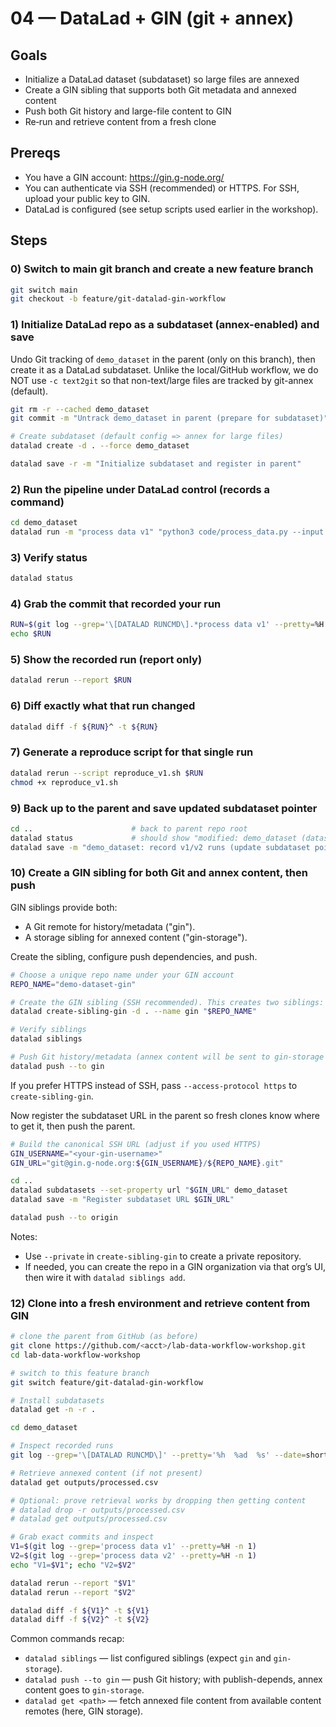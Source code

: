 # 04 — DataLad + GIN (git + annex)

## Goals
- Initialize a DataLad dataset (subdataset) so large files are annexed
- Create a GIN sibling that supports both Git metadata and annexed content
- Push both Git history and large-file content to GIN
- Re‑run and retrieve content from a fresh clone

## Prereqs
- You have a GIN account: https://gin.g-node.org/
- You can authenticate via SSH (recommended) or HTTPS. For SSH, upload your public key to GIN.
- DataLad is configured (see setup scripts used earlier in the workshop).

## Steps

### 0) Switch to main git branch and create a new feature branch

```bash
git switch main
git checkout -b feature/git-datalad-gin-workflow
```

### 1) Initialize DataLad repo as a subdataset (annex-enabled) and save

Undo Git tracking of `demo_dataset` in the parent (only on this branch), then create it as a DataLad subdataset. Unlike the local/GitHub workflow, we do NOT use `-c text2git` so that non-text/large files are tracked by git-annex (default).

```bash
git rm -r --cached demo_dataset
git commit -m "Untrack demo_dataset in parent (prepare for subdataset)"

# Create subdataset (default config => annex for large files)
datalad create -d . --force demo_dataset

datalad save -r -m "Initialize subdataset and register in parent"
```

### 2) Run the pipeline under DataLad control (records a command)

```bash
cd demo_dataset
datalad run -m "process data v1" "python3 code/process_data.py --input data/input.csv --out outputs/processed.csv"
```

### 3) Verify status

```bash
datalad status
```

### 4) Grab the commit that recorded your run

```bash
RUN=$(git log --grep='\[DATALAD RUNCMD\].*process data v1' --pretty=%H -n 1)
echo $RUN
```

### 5) Show the recorded run (report only)

```bash
datalad rerun --report $RUN
```

### 6) Diff exactly what that run changed

```bash
datalad diff -f ${RUN}^ -t ${RUN}
```

### 7) Generate a reproduce script for that single run

```bash
datalad rerun --script reproduce_v1.sh $RUN
chmod +x reproduce_v1.sh
```

### 9) Back up to the parent and save updated subdataset pointer

```bash
cd ..                      # back to parent repo root
datalad status             # should show "modified: demo_dataset (dataset)"
datalad save -m "demo_dataset: record v1/v2 runs (update subdataset pointer)"
```

### 10) Create a GIN sibling for both Git and annex content, then push

GIN siblings provide both:
- A Git remote for history/metadata ("gin").
- A storage sibling for annexed content ("gin-storage").

Create the sibling, configure push dependencies, and push.

```bash
# Choose a unique repo name under your GIN account
REPO_NAME="demo-dataset-gin"

# Create the GIN sibling (SSH recommended). This creates two siblings: `gin` and `gin-storage`.
datalad create-sibling-gin -d . --name gin "$REPO_NAME"

# Verify siblings
datalad siblings

# Push Git history/metadata (annex content will be sent to gin-storage via publish-depends)
datalad push --to gin
```

If you prefer HTTPS instead of SSH, pass `--access-protocol https` to `create-sibling-gin`.

Now register the subdataset URL in the parent so fresh clones know where to get it, then push the parent.

```bash
# Build the canonical SSH URL (adjust if you used HTTPS)
GIN_USERNAME="<your-gin-username>"
GIN_URL="git@gin.g-node.org:${GIN_USERNAME}/${REPO_NAME}.git"

cd ..
datalad subdatasets --set-property url "$GIN_URL" demo_dataset
datalad save -m "Register subdataset URL $GIN_URL"

datalad push --to origin
```

Notes:
- Use `--private` in `create-sibling-gin` to create a private repository.
- If needed, you can create the repo in a GIN organization via that org’s UI, then wire it with `datalad siblings add`.

### 12) Clone into a fresh environment and retrieve content from GIN

```bash
# clone the parent from GitHub (as before)
git clone https://github.com/<acct>/lab-data-workflow-workshop.git
cd lab-data-workflow-workshop

# switch to this feature branch
git switch feature/git-datalad-gin-workflow

# Install subdatasets
datalad get -n -r .

cd demo_dataset

# Inspect recorded runs
git log --grep='\[DATALAD RUNCMD\]' --pretty='%h  %ad  %s' --date=short

# Retrieve annexed content (if not present)
datalad get outputs/processed.csv

# Optional: prove retrieval works by dropping then getting content
# datalad drop -r outputs/processed.csv
# datalad get outputs/processed.csv

# Grab exact commits and inspect
V1=$(git log --grep='process data v1' --pretty=%H -n 1)
V2=$(git log --grep='process data v2' --pretty=%H -n 1)
echo "V1=$V1"; echo "V2=$V2"

datalad rerun --report "$V1"
datalad rerun --report "$V2"

datalad diff -f ${V1}^ -t ${V1}
datalad diff -f ${V2}^ -t ${V2}
```

Common commands recap:
- `datalad siblings` — list configured siblings (expect `gin` and `gin-storage`).
- `datalad push --to gin` — push Git history; with publish-depends, annex content goes to `gin-storage`.
- `datalad get <path>` — fetch annexed file content from available content remotes (here, GIN storage).
